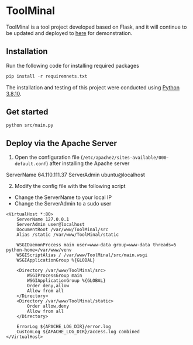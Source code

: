 # ToolMinal

ToolMinal is a tool project developed based on Flask, and it will continue to be updated and deployed to [here](http://64.110.111.37) for demonstration.

## Installation

Run the following code for installing required packages
```python
pip install -r requiremnets.txt
```

The installation and testing of this project were conducted using [Python 3.8.10](https://www.python.org/downloads/release/python-3810/).

## Get started
```shell
python src/main.py
```

## Deploy via the Apache Server
1. Open the configuration file (```/etc/apache2/sites-available/000-default.conf```) after installing the Apache server

ServerName 64.110.111.37
ServerAdmin ubuntu@localhost

2. Modify the config file with the following script
* Change the ServerName to your local IP
* Change the ServerAdmin to a sudo user
```apacheconf
<VirtualHost *:80>
    ServerName 127.0.0.1
    ServerAdmin user@localhost
    DocumentRoot /var/www/ToolMinal/src
    Alias /static /var/www/ToolMinal/static

    WSGIDaemonProcess main user=www-data group=www-data threads=5 python-home=/var/www/venv
    WSGIScriptAlias / /var/www/ToolMinal/src/main.wsgi
    WSGIApplicationGroup %{GLOBAL}

    <Directory /var/www/ToolMinal/src>
        WSGIProcessGroup main
        WSGIApplicationGroup %{GLOBAL}
        Order deny,allow
        Allow from all
    </Directory>
    <Directory /var/www/ToolMinal/static>
        Order allow,deny
        Allow from all
    </Directory>

    ErrorLog ${APACHE_LOG_DIR}/error.log
    CustomLog ${APACHE_LOG_DIR}/access.log combined
</VirtualHost>
```